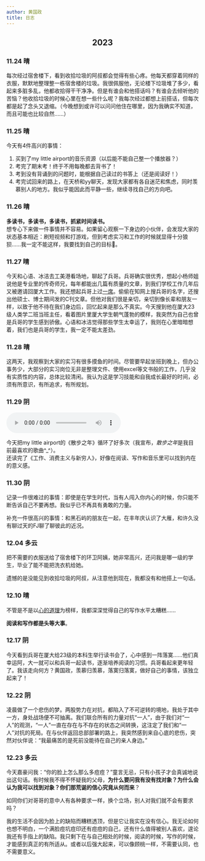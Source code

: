 ```yaml
---
author: 黄国政
title: 日志
---
```


<style>
h1, h2 {
  text-align:center;
}
</style>

## 2023

### 11.24 晴

每次经过宿舍楼下，看到收拾垃圾的阿叔都会觉得有些心疼。他每天都穿着同样的衣服，默默地整理整一栋宿舍楼的垃圾。我很佩服他，无论楼下垃圾堆了多少，看起来多脏多乱，他都收拾得干干净净。但是有谁会和他搭话吗？有谁会去倾听他的苦恼？他收拾垃圾的时候心里在想一些什么呢？我每次经过都想上前搭话，但每次都是起了念头又退缩。（今晚想到或许可以问问他住在哪里，因为我确实不知道，而且可能也比较自然……）

### 11.25 晴

今天有4件高兴的事情：
1. 买到了my little airport的音乐资源（以后能不能自己整一个播放器？）
2. 考完了期末考！终于不用每晚都去背书了！
3. 考到没有背诵到的问题时，能根据自己读过的书答上（还是阅读好！）
4. 考完试回来的路上，在天桥和yy聊天，发现大家都有各自迷茫和焦虑，同时羡慕别人的地方。我似乎能因此而平静一些，继续寻找自己的方向吧。

### 11.26 晴

**多读书，多读书，多读书，抓紧时间读书。**  
想专心下来做一件事情并不容易。如果留心观察一下身边的小伙伴，会发现大家的状态基本相近：刷短视频和打游戏，但到考虑实习和工作的时候就显得十分狼狈……我一定不能这样，我要找到自己的目标👊。

### 11.27 晴

今天和心语、冰洁去工美港看场地，聊起了兵哥。兵哥确实很优秀，想起小杨师姐说他是专业里的传奇师兄，每年都能出几篇有质量的文章，到我们学校工作几年后又被邀请回厦大工作。我还想起兵哥上过[一席](https://yixi.tv/h5/speech/1110/)。偷偷在知网上搜兵哥的名字，还搜出他硕士、博士期间发的C刊文章。但他对我们很是亲切，亲切到像长辈和朋友一样，以致于他不待在我们身边后，回忆起来是那么不真实。今天搜到他在厦大23级人类学二班当班主任，看着图片里厦大学生朝气蓬勃的模样，我突然为自己也曾是兵哥的学生感到骄傲。心语和冰洁觉得那些学生太幸运了，我则在心里暗暗想着，我们也是兵哥的学生，我一定不能太差劲。  

### 11.28 晴

这两天，我观察到大家的实习有很多摸鱼的时间。尽管要早起坐班到晚上，但办公事务少，大部分的实习岗位无非是整理文件、使用excel等文书般的工作，几乎没有实质性的内容，总体比较清闲。我认为这是学习技能和自我成长最好的时间，必须有所意识，有所追求，有所规划。

### 11.29 阴

<audio controls>
    <source src="https://guozheng.rbind.io/audio/散步之年.mp3" type="audio/mpeg">
</audio>    

今天把my little airport的《散步之年》循环了好多次（我宣布，*散步之年*是我目前最喜欢的歌曲^_^）。  
还读完了《工作、消费主义与新穷人》，好像在阅读、写作和音乐里可以找到内在的意义感。

### 11.30 阴

记录一件很难过的事情：即使是在学生时代，当有人闯入你内心的时候，你只能不断告诉自己不要再想。我似乎已不再具有勇敢的力量。

补充一件很高兴的事情：和黑石屿的朋友在一起，在丰年庆认识了大雁，和许久没有聊过天的FJ聊了聊彼此的近况。

### 12.04 多云

把不需要的衣服送给了宿舍楼下的环卫阿姨，她非常高兴，还问我是哪一级的学生，毕业了能不能把洗衣机给她。

遗憾的是没能见到收拾垃圾的阿叔，从注意他到现在，我都没有和他搭上一句话。

### 12.10 晴

不管是不是以[心的道理](https://stephenleng.com/)为榜样，我都深深觉得自己的写作水平太糟糕……

**阅读和写作都是头等大事**。

### 12.17 阴

今天看到兵哥在厦大给23级的本科生举行读书会了，心中感到一阵落寞……他们真幸运阿，大一就可以和兵哥一起读书，逐渐培养阅读的习惯。兵哥看起来更年轻了。我该走向何方？黄国政，羡慕归羡慕，落寞归落寞，做好自己的事情，该独立起来了！

### 12.22 阴

凌晨做了一个悲伤的梦。两股势力在对抗，都陷入了不可逆转的境地，我处于其中一方，身处战场便不可抽离。我们联合所有的力量对抗“一人”，由于我们对“一人”的观测，“一人”一直在存在与不存在的状态之间转换，这注定了我们和“一人”对抗的死局。在与伙伴返回总部部署的路上，我突然感到来自心底的悲伤，突然对伙伴说：“我最痛苦的是死前没能待在自己的亲人身边。”

### 12.23 多云

今天嘉豪问我：“你的脸上怎么那么多痘痘？”童言无忌，只有小孩子才会真诚地说出这句话。有时候我不得不怀疑我的父母，**为什么要问我有没有找对象？为什么会认为我可以找到对象？你们那荒诞的信心究竟从何而来**？

如同你们对哥哥的意中人有各种要求一样，换个立场，别人对我们就不会有要求吗？

我的生活不会因为脸上的缺陷而糟糕透顶，但是它让我实在没有信心。我无论如何也想不明白，一个满脸痘坑痘印还有痘痘的自己，还有什么值得被别人喜欢，遑论我还有手指上的缺陷。我只剩下在与自己相处的时候，阅读的时候，写作的时候，才能感到真正的有所适从。或者以后强大起来，可以像顾桃一样，不需要认同，也不需要意义。